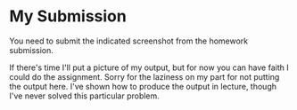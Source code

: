 # My Submission

You need to submit the indicated screenshot from the homework submission.

If there's time I'll put a picture of my output, but for now you can have faith I could do the assignment. Sorry for the laziness on my part for not putting the output here. I've shown how to produce the output in lecture, though I've never solved this particular problem.
